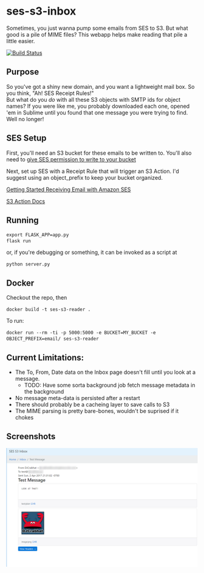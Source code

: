 ses-s3-inbox
=====

Sometimes, you just wanna pump some emails from SES to S3.  But what good is a pile of MIME files?
This webapp helps make reading that pile a little easier.

[![Build Status](https://travis-ci.org/djcrabhat/ses-s3-reader.svg?branch=master)](https://travis-ci.org/djcrabhat/ses-s3-reader)

Purpose
-----
So you've got a shiny new domain, and you want a lightweight mail box.  So you think, "Ah!  SES Receipt Rules!"  
But what do you _do_ with all these S3 objects with SMTP ids for object names?  If you were like me, you probably 
downloaded each one, opened 'em in Sublime until you found that one message you were trying to find.  Well no longer!

SES Setup
-----
First, you'll need an S3 bucket for these emails to be written to.  You'll also need to [give SES permission to write to your bucket](http://docs.aws.amazon.com/ses/latest/DeveloperGuide/receiving-email-permissions.html)

Next, set up SES with a Receipt Rule that will trigger an S3 Action.  I'd suggest using an object_prefix to keep your bucket organized.

[Getting Started Receiving Email with Amazon SES](http://docs.aws.amazon.com/ses/latest/DeveloperGuide/receiving-email-getting-started.html)

[S3 Action Docs](http://docs.aws.amazon.com/ses/latest/DeveloperGuide/receiving-email-action-s3.html)

Running
-----
```
export FLASK_APP=app.py
flask run
```
or, if you're debugging or something, it can be invoked as a script at
```
python server.py
```

Docker
-----
Checkout the repo, then
```
docker build -t ses-s3-reader .
```

To run:
```
docker run --rm -ti -p 5000:5000 -e BUCKET=MY_BUCKET -e OBJECT_PREFIX=email/ ses-s3-reader

```

Current Limitations:
-----
* The To, From, Date data on the Inbox page doesn't fill until you look at a message.
  * TODO: Have some sorta background job fetch message metadata in the background
* No message meta-data is persisted after a restart
* There should probably be a cacheing layer to save calls to S3
* The MIME parsing is pretty bare-bones, wouldn't be suprised if it chokes


Screenshots
-----

![Message Screenshot](/docs/email.png?raw=true)
